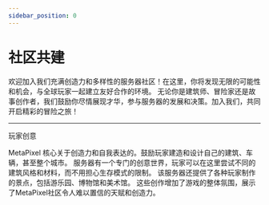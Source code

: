 ```yaml
---
sidebar_position: 0
---
```


# 社区共建

欢迎加入我们充满创造力和多样性的服务器社区！在这里，你将发现无限的可能性和机会，与全球玩家一起建立友好合作的环境。
无论你是建筑师、冒险家还是故事创作者，我们鼓励你尽情展现才华，参与服务器的发展和决策。加入我们，共同开启精彩的冒险之旅！


---

玩家创意

  MetaPixel 核心关于创造力和自我表达的。鼓励玩家建造和设计自己的建筑、车辆，甚至整个城市。
服务器有一个专门的创意世界，玩家可以在这里尝试不同的建筑风格和材料，而不用担心生存模式的限制。
该服务器还提供了各种玩家制作的景点，包括游乐园、博物馆和美术馆。 
这些创作增加了游戏的整体氛围，展示了MetaPixel社区令人难以置信的天赋和创造力。

